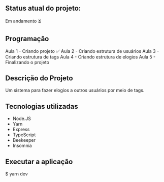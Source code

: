 ## Status atual do projeto:
Em andamento ⏳

## Programação
Aula 1 - Criando projeto ✅
Aula 2 - Criando estrutura de usuários
Aula 3 - Criando estrutura de tags
Aula 4 - Criando estrutura de elogios
Aula 5 - Finalizando o projeto

## Descrição do Projeto
Um sistema para fazer elogios a outros usuários por meio de tags.

## Tecnologias utilizadas
* Node.JS
* Yarn
* Express
* TypeScript
* Beekeeper
* Insomnia

## Executar a aplicação
$ yarn dev